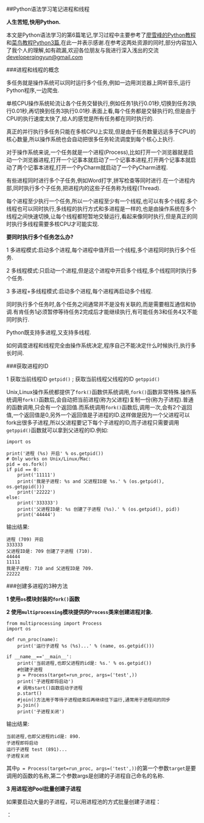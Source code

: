 ##Python语法学习笔记进程和线程

**人生苦短,快用Python.**

本文是Python语法学习的第6篇笔记,学习过程中主要参考了[廖雪峰的Python教程](https://www.liaoxuefeng.com/wiki/0014316089557264a6b348958f449949df42a6d3a2e542c000)和[菜鸟教程Python3篇](https://www.runoob.com/python3/python3-tutorial.html),在此一并表示感谢.在参考这两处资源的同时,部分内容加入了我个人的理解,如有疏漏,欢迎各位朋友与我进行深入浅出的交流 <developerqingyun@gmail.com>

###进程和线程的概念

多任务就是操作系统可以同时运行多个任务,例如一边用浏览器上网听音乐,运行Python程序,一边爬虫.

单核CPU操作系统轮流让各个任务交替执行,例如任务1执行0.01秒,切换到任务2执行0.01秒,再切换到任务3执行0.01秒.表面上看,每个任务都是交替执行的,但是由于CPU的执行速度太快了,给人的感觉是所有任务都在同时执行的.

真正的并行执行多任务只能在多核CPU上实现,但是由于任务数量远远多于CPU的核心数量,所以操作系统也会自动把很多任务轮流调度到每个核心上执行.

对于操作系统来说,一个任务就是一个进程(Process),比如打开一个浏览器就是启动一个浏览器进程,打开一个记事本就启动了一个记事本进程,打开两个记事本就启动了两个记事本进程,打开一个PyCharm就启动了一个PyCharm进程.

有些进程同时进行多个子任务,例如Word打字,拼写检查等同时进行.在一个进程内部,同时执行多个子任务,把进程内的这些子任务称为线程(Thread).

每个进程至少执行一个任务,所以一个进程至少有一个线程,也可以有多个线程.多个线程也可以同时执行,多线程的执行方式和多进程是一样的,也是由操作系统在多个线程之间快速切换,让每个线程都短暂地交替运行,看起来像同时执行,但是真正的同时执行多线程需要多核CPU才可能实现.

**要同时执行多个任务怎么办?**

1 多进程模式:启动多个进程,每个进程中值开启一个线程,多个进程同时执行多个任务.

2 多线程模式:只启动一个进程,但是这个进程中开启多个线程,多个线程同时执行多个任务.

3 多进程+多线程模式:启动多个进程,每个进程再启动多个线程.

同时执行多个任务时,各个任务之间通常并不是没有关联的,而是需要相互通信和协调.有肯任务1必须暂停等待任务2完成后才能继续执行,有可能任务3和任务4又不能同时执行.

Python既支持多进程,又支持多线程.

如何调度进程和线程完全由操作系统决定,程序自己不能决定什么时候执行,执行多长时间.

###获取进程的ID

1 获取当前线程ID `getpid()` ; 获取当前线程父线程的ID `getppid()`

Unix,Linux操作系统都提供了`fork()`函数供系统调用,`fork()`函数非常特殊.操作系统调用`fork()`函数后,会自动把当前进程(称为父进程)复制一份(称为子进程).普通的函数调用,只会有一个返回值.而系统调用`fork()`函数后,调用一次,会有2个返回值,一个返回值是0,另外一个返回值是子进程的ID.这样做是因为一个父进程可以fork出很多子进程,所以父进程要记下每个子进程的ID,而子进程只需要调用`getppid()`函数就可以拿到父进程的ID.例如:

```
import os

print('进程 (%s) 开启' % os.getpid())
# Only works on Unix/Linux/Mac:
pid = os.fork()
if pid == 0:
    print('11111')
    print('我是子进程: %s and 父进程ID是 %s.' % (os.getpid(), os.getppid()))
    print('22222')
else:
    print('333333')
    print('父进程ID是: %s 创建了子进程 (%s).' % (os.getpid(), pid))
    print('44444')

```
输出结果:

```
进程 (709) 开启
333333
父进程ID是: 709 创建了子进程 (710).
44444
11111
我是子进程: 710 and 父进程ID是 709.
22222

```

###创建多进程的3种方法

**1 使用`os`模块封装的`fork()`函数**

**2 使用`multiprocessing`模块提供的`Process`类来创建进程对象.**

```
from multiprocessing import Process
import os

def run_proc(name):
    print('运行子进程 %s (%s)...' % (name, os.getpid()))

if __name__=='__main__':
    print('当前进程,也即父进程的id是: %s.' % os.getpid())
    #创建子进程
    p = Process(target=run_proc, args=('test',))
    print('子进程即将启动')
    # 调用start()函数启动子进程
    p.start()
    #join()方法用于等待子进程结束后再继续往下运行,通常用于进程间的同步
    p.join()
    print('子进程关闭')

```

输出结果:

```
当前进程,也即父进程的id是: 890.
子进程即将启动
运行子进程 test (891)...
子进程关闭

```

其中`p = Process(target=run_proc, args=('test',))`的第一个参数`target`是要调用的函数的名称,第二个参数args是创建的子进程自己命名的名称.

**3 用进程池Pool批量创建子进程**

如果要启动大量的子进程，可以用进程池的方式批量创建子进程：

：












